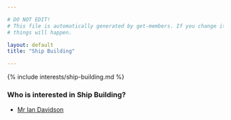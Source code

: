 ```yaml
---

# DO NOT EDIT!
# This file is automatically generated by get-members. If you change it, bad
# things will happen.

layout: default
title: "Ship Building"

---
```


{% include interests/ship-building.md %}

### Who is interested in Ship Building?


* [Mr Ian Davidson](members/mr-ian-davidson.html)
